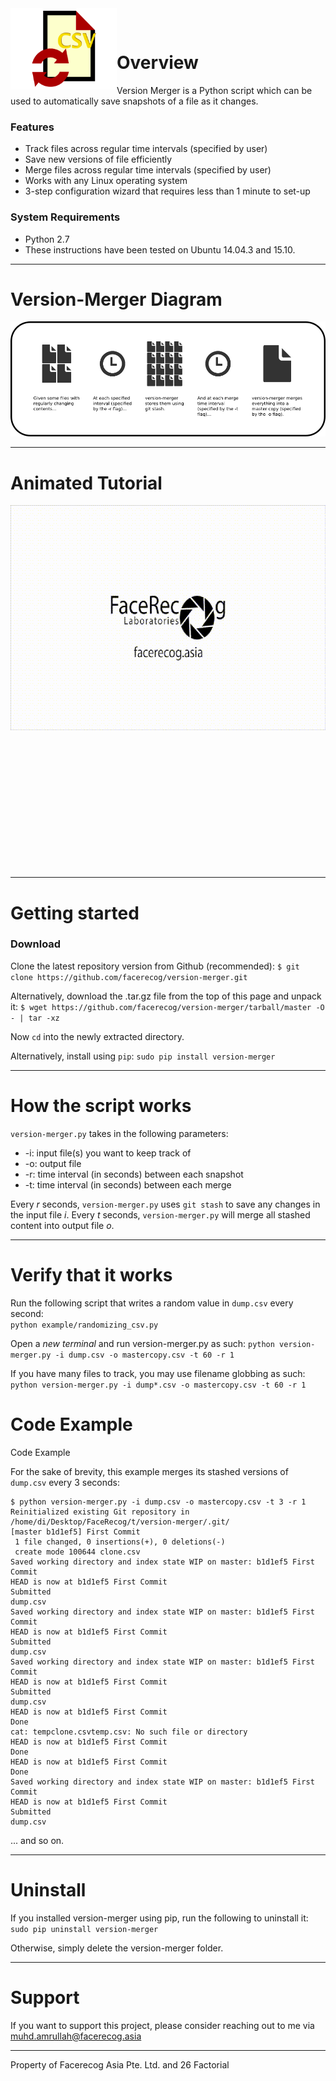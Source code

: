 <img src="https://raw.githubusercontent.com/facerecog/version-merger/gh-pages/images/version-merger-logo.png" align="left" height="130" width="170" />

&nbsp;

#  **Overview**

Version Merger is a Python script which can be used to automatically save snapshots of a file as it changes. 

### Features
	
- Track files across regular time intervals (specified by user)
- Save new versions of file efficiently 
- Merge files across regular time intervals (specified by user)
- Works with any Linux operating system
- 3-step configuration wizard that requires less than 1 minute to set-up

### System Requirements

- Python 2.7
- These instructions have been tested on Ubuntu 14.04.3 and 15.10.

-----------------------

# **Version-Merger Diagram**  

<img src="https://raw.githubusercontent.com/facerecog/version-merger/gh-pages/images/version-merger-explanation.png"/>

-----------------------

#  **Animated Tutorial**

<div style="float:left; width:100%">
    <img src="https://raw.githubusercontent.com/facerecog/version-merger/gh-pages/images/version-merger-tutorial.gif" align="left" width=640 height=360px  />


&nbsp;
&nbsp;  
&nbsp;  
&nbsp;  
&nbsp;  
&nbsp;  
&nbsp;  
&nbsp;
&nbsp;  
&nbsp;  
&nbsp;  
&nbsp;  
&nbsp;  
&nbsp;  
&nbsp;  


-----------------------

# **Getting started** 




### Download
Clone the latest repository version from Github (recommended):
`$ git clone https://github.com/facerecog/version-merger.git`

Alternatively, download the .tar.gz file from the top of this page and unpack it:
`$ wget https://github.com/facerecog/version-merger/tarball/master -O - | tar -xz`

Now `cd` into the newly extracted directory.

Alternatively, install using `pip`:  `sudo pip install version-merger`

-------------------------


# **How the script works** 

`version-merger.py` takes in the following parameters:
- -i: input file(s) you want to keep track of
- -o: output file
- -r: time interval (in seconds) between each snapshot
- -t: time interval (in seconds) between each merge

Every _r_ seconds, `version-merger.py` uses `git stash` to save any changes in the input file _i_. Every _t_ seconds, `version-merger.py` will merge all stashed content into output file _o_.


-------------------------

# **Verify that it works** 


Run the following script that writes a random value in `dump.csv` every second:  
`python example/randomizing_csv.py`

Open a *new terminal* and run version-merger.py as such:
`python version-merger.py -i dump.csv -o mastercopy.csv -t 60 -r 1`

If you have many files to track, you may use filename globbing as such:  
`python version-merger.py -i dump*.csv -o mastercopy.csv -t 60 -r 1`

# **Code Example** 
Code Example

For the sake of brevity, this example merges its stashed versions of `dump.csv` every 3 seconds:
```
$ python version-merger.py -i dump.csv -o mastercopy.csv -t 3 -r 1
Reinitialized existing Git repository in /home/di/Desktop/FaceRecog/t/version-merger/.git/
[master b1d1ef5] First Commit
 1 file changed, 0 insertions(+), 0 deletions(-)
 create mode 100644 clone.csv
Saved working directory and index state WIP on master: b1d1ef5 First Commit
HEAD is now at b1d1ef5 First Commit
Submitted
dump.csv
Saved working directory and index state WIP on master: b1d1ef5 First Commit
HEAD is now at b1d1ef5 First Commit
Submitted
dump.csv
Saved working directory and index state WIP on master: b1d1ef5 First Commit
HEAD is now at b1d1ef5 First Commit
Submitted
dump.csv
HEAD is now at b1d1ef5 First Commit
Done
cat: tempclone.csvtemp.csv: No such file or directory
HEAD is now at b1d1ef5 First Commit
Done
HEAD is now at b1d1ef5 First Commit
Done
Saved working directory and index state WIP on master: b1d1ef5 First Commit
HEAD is now at b1d1ef5 First Commit
Submitted
dump.csv
```
... and so on.

-------------------------

# **Uninstall**  

If you installed version-merger using pip, run the following to uninstall it:
`sudo pip uninstall version-merger`

Otherwise, simply delete the version-merger folder.


-------------------------

# **Support**  

If you want to support this project, please consider reaching out to me via  muhd.amrullah@facerecog.asia  


-------------------------  
Property of Facerecog Asia Pte. Ltd. and 26 Factorial